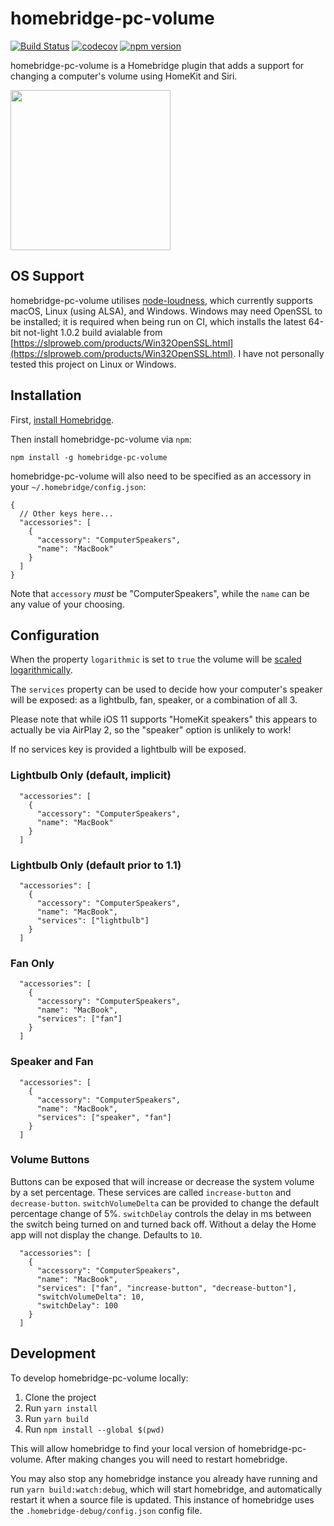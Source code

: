 # homebridge-pc-volume

[![Build Status](https://github.com/JosephDuffy/homebridge-pc-volume/workflows/Tests/badge.svg)](https://launch-editor.github.com/actions?workflowID=Tests&event=push&nwo=JosephDuffy%2Fhomebridge-pc-volume)
[![codecov](https://codecov.io/gh/JosephDuffy/homebridge-pc-volume/branch/master/graph/badge.svg)](https://codecov.io/gh/JosephDuffy/homebridge-pc-volume)
[![npm version](https://img.shields.io/npm/v/homebridge-pc-volume.svg)](https://www.npmjs.com/package/homebridge-pc-volume)

homebridge-pc-volume is a Homebridge plugin that adds a support for changing a computer's volume using HomeKit and Siri.

<img src="https://raw.githubusercontent.com/JosephDuffy/homebridge-pc-volume/master/.github/demo.gif" height="256" width="256" />

## OS Support

homebridge-pc-volume utilises [node-loudness](https://github.com/LinusU/node-loudness), which currently supports macOS, Linux (using ALSA), and Windows. Windows may need OpenSSL to be installed; it is required when being run on CI, which installs the latest 64-bit not-light 1.0.2 build avialable from [https://slproweb.com/products/Win32OpenSSL.html](https://slproweb.com/products/Win32OpenSSL.html). I have not personally tested this project on Linux or Windows.

## Installation

First, [install Homebridge](https://github.com/nfarina/homebridge#installation).

Then install homebridge-pc-volume via `npm`:

`npm install -g homebridge-pc-volume`

homebridge-pc-volume will also need to be specified as an accessory in your `~/.homebridge/config.json`:

```
{
  // Other keys here...
  "accessories": [
    {
      "accessory": "ComputerSpeakers",
      "name": "MacBook"
    }
  ]
}
```

Note that `accessory` _must_ be "ComputerSpeakers", while the `name` can be any value of your choosing.

## Configuration

When the property `logarithmic` is set to `true` the volume will be [scaled logarithmically](https://www.wolframalpha.com/input/?i=100*(log10(1%2Bx)%2F2)+from+x%3D0+to+100).

The `services` property can be used to decide how your computer's speaker will be exposed: as a lightbulb, fan, speaker, or a combination of all 3.

Please note that while iOS 11 supports "HomeKit speakers" this appears to actually be via AirPlay 2, so the "speaker" option is unlikely to work!

If no services key is provided a lightbulb will be exposed.

### Lightbulb Only (default, implicit)

```
  "accessories": [
    {
      "accessory": "ComputerSpeakers",
      "name": "MacBook"
    }
  ]
```

### Lightbulb Only (default prior to 1.1)

```
  "accessories": [
    {
      "accessory": "ComputerSpeakers",
      "name": "MacBook",
      "services": ["lightbulb"]
    }
  ]
```

### Fan Only

```
  "accessories": [
    {
      "accessory": "ComputerSpeakers",
      "name": "MacBook",
      "services": ["fan"]
    }
  ]
```

### Speaker and Fan

```
  "accessories": [
    {
      "accessory": "ComputerSpeakers",
      "name": "MacBook",
      "services": ["speaker", "fan"]
    }
  ]
```

### Volume Buttons

Buttons can be exposed that will increase or decrease the system volume by a set percentage. These services are called `increase-button` and `decrease-button`. `switchVolumeDelta` can be provided to change the default percentage change of 5%. `switchDelay` controls the delay in ms between the switch being turned on and turned back off. Without a delay the Home app will not display the change. Defaults to `10`.

```
  "accessories": [
    {
      "accessory": "ComputerSpeakers",
      "name": "MacBook",
      "services": ["fan", "increase-button", "decrease-button"],
      "switchVolumeDelta": 10,
      "switchDelay": 100
    }
  ]
```

## Development

To develop homebridge-pc-volume locally:

1. Clone the project
2. Run `yarn install`
3. Run `yarn build`
4. Run `npm install --global $(pwd)`

This will allow homebridge to find your local version of homebridge-pc-volume. After making changes you will need to restart homebridge.

You may also stop any homebridge instance you already have running and run `yarn build:watch:debug`, which will start homebridge, and automatically restart it when a source file is updated. This instance of homebridge uses the `.homebridge-debug/config.json` config file.
